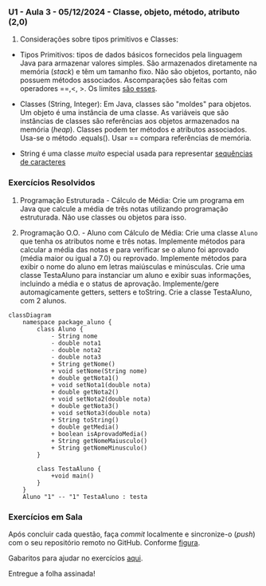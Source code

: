 ### U1 - Aula 3 - 05/12/2024 - Classe, objeto, método, atributo (2,0)

1. Considerações sobre tipos primitivos e Classes:

- Tipos Primitivos: tipos de dados básicos fornecidos pela linguagem Java para armazenar valores simples. São armazenados diretamente na memória (_stack_) e têm um tamanho fixo. Não são objetos, portanto, não possuem métodos associados. Ascomparações são feitas com operadores ==,<, >. Os limites [são esses](tiposPrimitivos.png).

- Classes (String, Integer): Em Java, classes são "moldes" para objetos. Um objeto é uma instância de uma classe. As variáveis que são instâncias de classes são referências aos objetos armazenados na memória (_heap_). Classes podem ter métodos e atributos associados. Usa-se o método .equals(). Usar == compara referências de memória.

- String é uma classe _muito_ especial usada para representar [sequências de caracteres](stringEmJava.png)

### Exercícios Resolvidos

1. Programação Estruturada - Cálculo de Média: Crie um programa em Java que calcule a média de três notas utilizando programação estruturada. Não use classes ou objetos para isso.

2. Programação O.O. - Aluno com Cálculo de Média: Crie uma classe ```Aluno``` que tenha os atributos nome e três notas. Implemente métodos para calcular a média das notas e para verificar se o aluno foi aprovado (média maior ou igual a 7.0) ou reprovado. Implemente métodos para exibir o nome do aluno em letras maiúsculas e minúsculas. Crie uma classe TestaAluno para instanciar um aluno e exibir suas informações, incluindo a média e o status de aprovação. Implemente/gere automagicamente getters, setters e toString. Crie a classe TestaAluno, com 2 alunos.

```mermaid
classDiagram
    namespace package_aluno {
        class Aluno {
            - String nome
            - double nota1
            - double nota2
            - double nota3
            + String getNome()
            + void setNome(String nome)
            + double getNota1()
            + void setNota1(double nota)
            + double getNota2()
            + void setNota2(double nota)
            + double getNota3()
            + void setNota3(double nota)
            + String toString()
            + double getMedia()
            + boolean isAprovadoMedia()
            + String getNomeMaiusculo()
            + String getNomeMinusculo()
        }

        class TestaAluno {
            +void main()
        }
    }
    Aluno "1" -- "1" TestaAluno : testa
```


### Exercícios em Sala

Após concluir cada questão, faça _commit_ localmente e sincronize-o (_push_) com o seu repositório remoto no GitHub. Conforme [figura](https://drive.google.com/open?id=1dV5TwUdMxSmh80sx13epVcJFewIT_MVk).

Gabaritos para ajudar no exercícios [aqui](gabaritos).

Entregue a folha assinada!